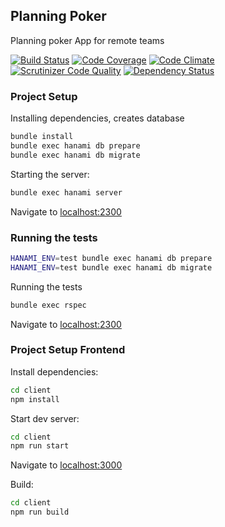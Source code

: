 Planning Poker
---------------

Planning poker App for remote teams

[![Build Status](https://travis-ci.org/mjacobus/planning_poker.svg?branch=master)](https://travis-ci.org/mjacobus/planning_poker)
[![Code Coverage](https://scrutinizer-ci.com/g/mjacobus/planning_poker/badges/coverage.png?b=master)](https://scrutinizer-ci.com/g/mjacobus/planning_poker/?branch=master)
[![Code Climate](https://codeclimate.com/github/mjacobus/planning_poker/badges/gpa.svg)](https://codeclimate.com/github/mjacobus/planning_poker)
[![Scrutinizer Code Quality](https://scrutinizer-ci.com/g/mjacobus/planning_poker/badges/quality-score.png?b=master)](https://scrutinizer-ci.com/g/mjacobus/planning_poker/?branch=master)
[![Dependency Status](https://gemnasium.com/badges/github.com/mjacobus/planning_poker.svg)](https://gemnasium.com/github.com/mjacobus/planning_poker)

### Project Setup

Installing dependencies, creates database

```bash
bundle install
bundle exec hanami db prepare
bundle exec hanami db migrate
```

Starting the server:

```bash
bundle exec hanami server
```

Navigate to [localhost:2300](http://localhost:2300)

### Running the tests

```bash
HANAMI_ENV=test bundle exec hanami db prepare
HANAMI_ENV=test bundle exec hanami db migrate
```

Running the tests

```bash
bundle exec rspec
```

Navigate to [localhost:2300](http://localhost:2300)


### Project Setup Frontend

Install dependencies:

```bash
cd client
npm install
```

Start dev server:

```bash
cd client
npm run start
```

Navigate to [localhost:3000](http://localhost:3000)

Build:

```bash
cd client
npm run build
```
